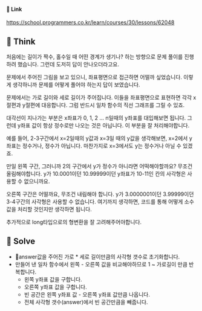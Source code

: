 #### 🔗 Link

https://school.programmers.co.kr/learn/courses/30/lessons/62048

## 🤔 Think 
 처음에는 길이가 짝수, 홀수일 때 어떤 경계가 생기나? 하는 방향으로 문제 풀이를 진행하려 했습니다. 그런데 도저히 답이 안나오더라고요.

 문제에서 주어진 그림을 보고 있으니, 좌표평면으로 접근하면 어떨까 싶었습니다. 이렇게 생각하니까 문제를 어떻게 풀어야 하는지 답이 보였습니다.

 문제에서는 가로 길이와 세로 길이가 주어집니다. 이들을 좌표평면으로 표현하면 각각 x절편과 y절편에 대응합니다. 그럼 반드시 일차 함수의 직선 그래프를 그릴 수 있죠.

 대각선이 지나가는 부분은 x좌표가 0, 1, 2 ... n일때의 y좌표를 대입해보면 됩니다. 그런데 y좌표 값이 항상 정수로만 나오는 것은 아닙니다. 이 부분을 잘 처리해야합니다.

 예를 들어, 2-3구간에서 x=2일때의 y값과 x=3일 때의 y값을 생각해보면, x=2에서 y좌표는 정수거나, 정수가 아닙니다. 마찬가지로 x=3에서도 y는 정수거나 아닐 수 있겠죠.

 만일 왼쪽 구간, 그러니까 2의 구간에서 y가 정수가 아니라면 어떡해야할까요? 무조건 올림해야합니다. y가 10.0001이던 10.99999이던 y좌표가 10-11인 칸의 사각형은 사용할 수 없으니까요.

 오른쪽 구간은 어떨까요, 무조건 내림해야 합니다. y가 3.0000001이던 3.99999이던 3-4구간의 사각형은 사용할 수 없습니다. 여기까지 생각하면, 코드를 통해 어떻게 소수 값을 처리할 것인지만 생각하면 됩니다.

 추가적으로 long타입으로의 형변환을 잘 고려해주어야합니다.

## 🔎 Solve
- answer값을 주어진 가로 * 세로 길이만큼의 사각형 갯수로 초기화합니다.
- 만들어 낸 일차 함수에서 왼쪽 - 오른쪽 값을 비교해야하므로 1 ~ 가로길이 만큼 반복합니다.
  - 왼쪽 y좌표 값을 구합니다.
  - 오른쪽 y좌표 값을 구합니다.
  - 빈 공간은 왼쪽 y좌표 값 - 오른쪽 y좌표 값만큼 나옵니다.
  - 전체 사각형 갯수(answer)에서 빈 공간만큼을 빼줍니다.
